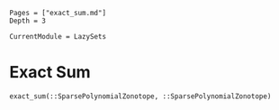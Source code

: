 ```@contents
Pages = ["exact_sum.md"]
Depth = 3
```

```@meta
CurrentModule = LazySets
```

# Exact Sum

```@docs
exact_sum(::SparsePolynomialZonotope, ::SparsePolynomialZonotope)
```
